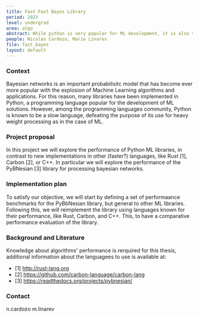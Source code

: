 ```yaml
---
title: Fast Fast Bayes Library
period: 2023
level: undergrad
area: algo
abstract: While python is very popular for ML development, it is also very slow to fulfill such purpose. We need to implement popular network libraries in faster languages.
people: Nicolas Cardozo, Mario Linares
file: fast_bayes
layout: default
---
```


### Context

Bayesian networks is an important probabilisitc model that has become ever more popular with the explosion of Machine Learning algorithms and applications. For this reason, many libraries have been implemented in Python, a programming language popular for the development of ML solutions. However, among the programming languages community, Python is known to be a slow language, defeating the purpose of its use for heavy weight processing as in the case of ML.

### Project proposal

In this project we will explore the performance of Python ML libraries, in contrast to new implementations in other (faster?) languages, like Rust [1], Carbon [2], or C++. In particular we will explore the performance of the PyBNesian [3] library for processing bayesian networks.

### Implementation plan

To satisfy our objective, we will start by defining a set of performaance benchmarks for the PyBbNesian library, but general to other ML libraries.
Following this, we will reimplement the library using languages known for their performance, like Rust, Carbon, and C++. This, to have a comparative performance evaluation of the library.

### Background and Literature

Knowledge about algorithms' performance is rerquired for this thesis, additional information about the languagees to use is available at:

- [1] <http://rust-lang.org>
- [2] <https://github.com/carbon-language/carbon-lang>
- [3] <https://readthedocs.org/projects/pybnesian/>

### Contact

n.cardozo
m.linarev
